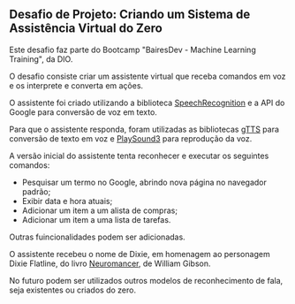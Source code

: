 ## Desafio de Projeto: Criando um Sistema de Assistência Virtual do Zero
<p>Este desafio faz parte do Bootcamp "BairesDev - Machine Learning Training", da DIO.
<p>O desafio consiste criar um assistente virtual que receba comandos em voz e os interprete e converta em ações.
<p>O assistente foi criado utilizando a biblioteca <a href="https://pypi.org/project/SpeechRecognition/">SpeechRecognition</a> e a API do Google para conversão de voz em texto.</p>
<p>Para que o assistente responda, foram utilizadas as bibliotecas <a href="https://pypi.org/project/gTTS/">gTTS</a> para conversão de texto em voz e <a href="https://pypi.org/project/playsound3/">PlaySound3</a> para reprodução da voz.</p>
<p>A versão inicial do assistente tenta reconhecer e executar os seguintes comandos:


- Pesquisar um termo no Google, abrindo nova página no navegador padrão;
- Exibir data e hora atuais;
- Adicionar um item a um alista de compras;
- Adicionar um item a uma lista de tarefas.

<p>Outras fuincionalidades podem ser adicionadas.
<p>O assistente recebeu o nome de Dixie, em homenagem ao personagem Dixie Flatline, do livro <a href="https://pt.wikipedia.org/wiki/Neuromancer">Neuromancer</a>, de William Gibson.</p>
<p>No futuro podem ser utilizados outros modelos de reconhecimento de fala, seja existentes ou criados do zero.</p>

